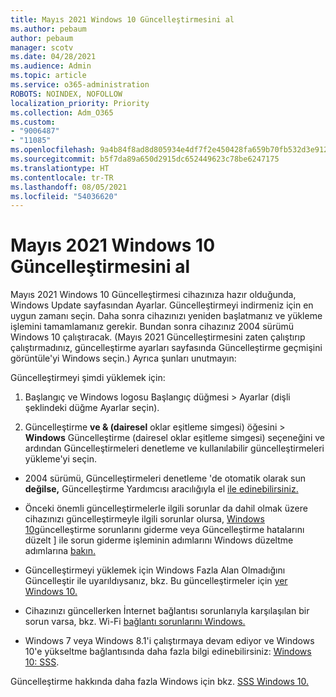 ```yaml
---
title: Mayıs 2021 Windows 10 Güncelleştirmesini al
ms.author: pebaum
author: pebaum
manager: scotv
ms.date: 04/28/2021
ms.audience: Admin
ms.topic: article
ms.service: o365-administration
ROBOTS: NOINDEX, NOFOLLOW
localization_priority: Priority
ms.collection: Adm_O365
ms.custom:
- "9006487"
- "11085"
ms.openlocfilehash: 9a4b84f8ad8d805934e4df7f2e450428fa659b70fb532d3e912c5fd9e422f66e
ms.sourcegitcommit: b5f7da89a650d2915dc652449623c78be6247175
ms.translationtype: HT
ms.contentlocale: tr-TR
ms.lasthandoff: 08/05/2021
ms.locfileid: "54036620"
---
```

# <a name="get-the-windows-10-may-2021-update"></a>Mayıs 2021 Windows 10 Güncelleştirmesini al

Mayıs 2021 Windows 10 Güncelleştirmesi cihazınıza hazır olduğunda, Windows Update sayfasından Ayarlar. Güncelleştirmeyi indirmeniz için en uygun zamanı seçin. Daha sonra cihazınızı yeniden başlatmanız ve yükleme işlemini tamamlamanız gerekir. Bundan sonra cihazınız 2004 sürümü Windows 10 çalıştıracak. (Mayıs 2021 Güncelleştirmesini zaten çalıştırıp çalıştırmadınız, güncelleştirme ayarları sayfasında Güncelleştirme geçmişini görüntüle'yi Windows seçin.)  Ayrıca şunları unutmayın:  

Güncelleştirmeyi şimdi yüklemek için:

1. Başlangıç ve Windows logosu Başlangıç düğmesi > Ayarlar (dişli şeklindeki düğme Ayarlar seçin).

1. Güncelleştirme **ve & (dairesel** oklar eşitleme simgesi) öğesini > **Windows** Güncelleştirme (dairesel oklar  eşitleme simgesi) seçeneğini ve ardından Güncelleştirmeleri denetleme ve kullanılabilir güncelleştirmeleri yükleme'yi seçin. 

- 2004 sürümü, Güncelleştirmeleri denetleme 'de otomatik olarak sun **değilse,** Güncelleştirme Yardımcısı aracılığıyla el [ile edinebilirsiniz.](https://www.microsoft.com/software-download/windows10)

- Önceki önemli güncelleştirmelerle ilgili sorunlar da dahil olmak üzere cihazınızı güncelleştirmeyle ilgili sorunlar olursa, [Windows 10](https://support.microsoft.com/windows/troubleshoot-problems-updating-windows-10-188c2b0f-10a7-d72f-65b8-32d177eb136c)güncelleştirme sorunlarını giderme veya Güncelleştirme hatalarını düzelt ] ile sorun giderme işleminin adımlarını Windows düzeltme adımlarına [bakın.](https://support.microsoft.com/sbs/windows/fix-windows-update-errors-18b693b5-7818-5825-8a7e-2a4a37d6d787)

- Güncelleştirmeyi yüklemek için Windows Fazla Alan Olmadığını Güncelleştir ile uyarıldıysanız, bkz. Bu güncelleştirmeler için [yer Windows 10.](https://support.microsoft.com/help/4013876)

- Cihazınızı güncellerken İnternet bağlantısı sorunlarıyla karşılaşılan bir sorun varsa, bkz. Wi-Fi [bağlantı sorunlarını Windows.](https://support.microsoft.com/windows/fix-wi-fi-connection-issues-in-windows-9424a1f7-6a3b-65a6-4d78-7f07eee84d2c)

- Windows 7 veya Windows 8.1'i çalıştırmaya devam ediyor ve Windows 10'e yükseltme bağlantısında daha fazla bilgi edinebilirsiniz: [Windows 10: SSS](https://support.microsoft.com/windows/upgrade-to-windows-10-faq-cce52341-7943-594e-72ce-e1cf00382445).

Güncelleştirme hakkında daha fazla Windows için bkz. [SSS Windows 10.](https://support.microsoft.com/windows/windows-update-faq-8a903416-6f45-0718-f5c7-375e92dddeb2)


